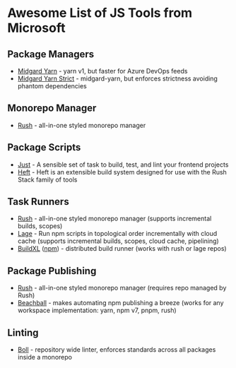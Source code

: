 # Awesome List of JS Tools from Microsoft

## Package Managers

* [Midgard Yarn](https://github.com/VincentBailly/yarn) - yarn v1, but faster for Azure DevOps feeds
* [Midgard Yarn Strict](https://github.com/VincentBailly/midgard-yarn-strict) - midgard-yarn, but enforces strictness avoiding phantom dependencies

## Monorepo Manager

* [Rush](https://rushjs.io) - all-in-one styled monorepo manager

## Package Scripts

* [Just](https://microsoft.github.io/just/) - A sensible set of task to build, test, and lint your frontend projects
* [Heft](https://rushstack.io/pages/heft/overview/) - Heft is an extensible build system designed for use with the Rush Stack family of tools

## Task Runners

* [Rush](https://rushjs.io) - all-in-one styled monorepo manager (supports incremental builds, scopes)
* [Lage](https://microsoft.github.io/lage/) - Run npm scripts in topological order incrementally with cloud cache (supports incremental builds, scopes, cloud cache, pipelining)
* [BuildXL](https://github.com/Microsoft/BuildXL) ([npm](https://www.npmjs.com/package/@microsoft/buildxl)) - distributed build runner (works with rush or lage repos) 

## Package Publishing

* [Rush](https://rushjs.io) - all-in-one styled monorepo manager (requires repo managed by Rush)
* [Beachball](https://microsoft.github.io/beachball/) - makes automating npm publishing a breeze (works for any workspace implementation: yarn, npm v7, pnpm, rush)

## Linting

* [Boll](https://microsoft.github.io/boll/) - repository wide linter, enforces standards across all packages inside a monorepo
